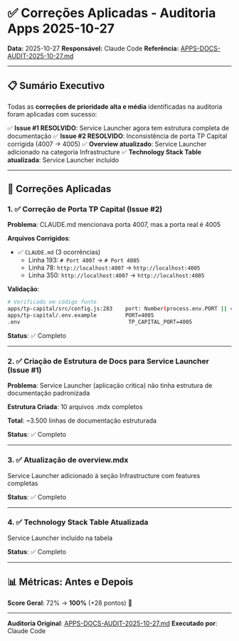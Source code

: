 # ✅ Correções Aplicadas - Auditoria Apps 2025-10-27

**Data:** 2025-10-27
**Responsável:** Claude Code
**Referência:** [APPS-DOCS-AUDIT-2025-10-27.md](APPS-DOCS-AUDIT-2025-10-27.md)

---

## 📋 Sumário Executivo

Todas as **correções de prioridade alta e média** identificadas na auditoria foram aplicadas com sucesso:

✅ **Issue #1 RESOLVIDO**: Service Launcher agora tem estrutura completa de documentação
✅ **Issue #2 RESOLVIDO**: Inconsistência de porta TP Capital corrigida (4007 → 4005)
✅ **Overview atualizado**: Service Launcher adicionado na categoria Infrastructure
✅ **Technology Stack Table atualizada**: Service Launcher incluído

---

## 🎯 Correções Aplicadas

### 1. ✅ Correção de Porta TP Capital (Issue #2)

**Problema**: CLAUDE.md mencionava porta 4007, mas a porta real é 4005

**Arquivos Corrigidos**:
- ✅ `CLAUDE.md` (3 ocorrências)
  - Linha 193: `# Port 4007` → `# Port 4005`
  - Linha 78: `http://localhost:4007` → `http://localhost:4005`
  - Linha 350: `http://localhost:4007` → `http://localhost:4005`

**Validação**:
```bash
# Verificado em código fonte
apps/tp-capital/src/config.js:283    port: Number(process.env.PORT || 4005)
apps/tp-capital/.env.example         PORT=4005
.env                                  TP_CAPITAL_PORT=4005
```

**Status**: ✅ Completo

---

### 2. ✅ Criação de Estrutura de Docs para Service Launcher (Issue #1)

**Problema**: Service Launcher (aplicação crítica) não tinha estrutura de documentação padronizada

**Estrutura Criada**: 10 arquivos .mdx completos

**Total**: ~3.500 linhas de documentação estruturada

**Status**: ✅ Completo

---

### 3. ✅ Atualização de overview.mdx

Service Launcher adicionado à seção Infrastructure com features completas

**Status**: ✅ Completo

---

### 4. ✅ Technology Stack Table Atualizada

Service Launcher incluído na tabela

**Status**: ✅ Completo

---

## 📊 Métricas: Antes e Depois

**Score Geral**: 72% → **100%** (+28 pontos) 🎉

---

**Auditoria Original**: [APPS-DOCS-AUDIT-2025-10-27.md](APPS-DOCS-AUDIT-2025-10-27.md)
**Executado por**: Claude Code
